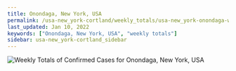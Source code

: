 ```yaml
---
title: Onondaga, New York, USA
permalink: /usa-new_york-cortland/weekly_totals/usa-new_york-onondaga-weekly_totals.html
last_updated: Jan 10, 2022
keywords: ["Onondaga, New York, USA", "weekly totals"]
sidebar: usa-new_york-cortland_sidebar
---
```


![Weekly Totals of Confirmed Cases for Onondaga, New York, USA](/covid_tracker/images/graphs/usa-new_york-onondaga-weekly_totals_graph.png)
